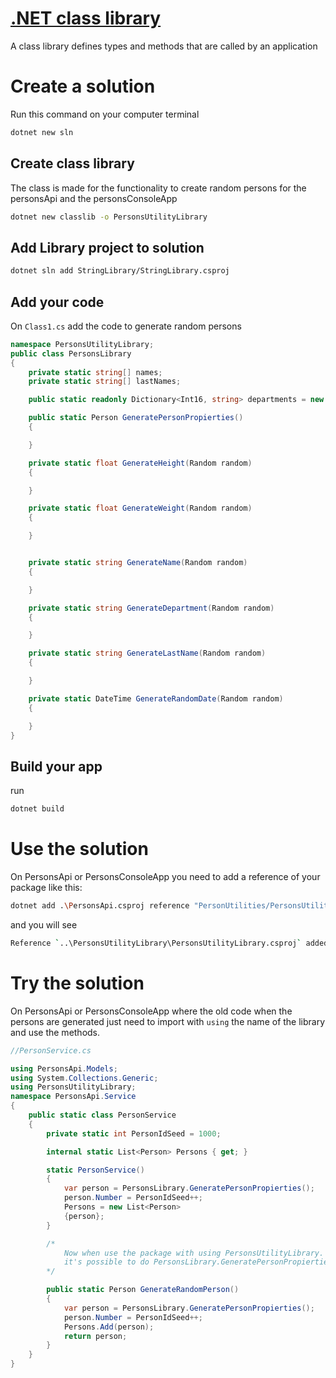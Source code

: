 # [.NET class library](https://docs.microsoft.com/en-us/dotnet/core/tutorials/library-with-visual-studio-code)

A class library defines types and methods that are called by an application

# Create a solution

Run this command on your computer terminal 

```bash
dotnet new sln
```

## Create class library

The class is made for the functionality to create random persons for the personsApi and the personsConsoleApp

```bash
dotnet new classlib -o PersonsUtilityLibrary
```

## Add Library project to solution

```bash
dotnet sln add StringLibrary/StringLibrary.csproj
```

## Add your code

On `Class1.cs` add the code to generate random persons

```cs
namespace PersonsUtilityLibrary;
public class PersonsLibrary
{
    private static string[] names;
    private static string[] lastNames; 

    public static readonly Dictionary<Int16, string> departments = new Dictionary<Int16, string>();

    public static Person GeneratePersonPropierties()
    {

    }

    private static float GenerateHeight(Random random)
    {

    }

    private static float GenerateWeight(Random random)
    {

    }


    private static string GenerateName(Random random) 
    {

    }

    private static string GenerateDepartment(Random random)
    {

    }

    private static string GenerateLastName(Random random)
    {

    }

    private static DateTime GenerateRandomDate(Random random)
    {

    }
}
```

## Build your app

run
```bash
dotnet build
```

# Use the solution

On PersonsApi or PersonsConsoleApp you need to add a reference of your package like this:

```bash
dotnet add .\PersonsApi.csproj reference "PersonUtilities/PersonsUtilityLibrary/PersonsUtilityLibrary.csproj"
```

and you will see

```bash
Reference `..\PersonsUtilityLibrary\PersonsUtilityLibrary.csproj` added to the project.
```

# Try the solution

On PersonsApi or PersonsConsoleApp where the old code when the persons are generated just need to import with `using` the name of the library and use the methods.


```cs
//PersonService.cs

using PersonsApi.Models;
using System.Collections.Generic;
using PersonsUtilityLibrary;
namespace PersonsApi.Service
{
    public static class PersonService
    {
        private static int PersonIdSeed = 1000;

        internal static List<Person> Persons { get; }

        static PersonService()
        {
            var person = PersonsLibrary.GeneratePersonPropierties();
            person.Number = PersonIdSeed++;
            Persons = new List<Person>
            {person};
        }

        /*
            Now when use the package with using PersonsUtilityLibrary.
            it's possible to do PersonsLibrary.GeneratePersonPropierties();
        */

        public static Person GenerateRandomPerson()
        {
            var person = PersonsLibrary.GeneratePersonPropierties();
            person.Number = PersonIdSeed++;
            Persons.Add(person);
            return person;
        }
    }
}
```